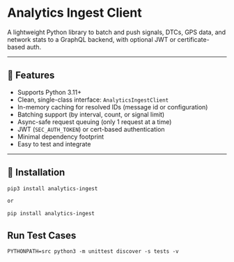 # Analytics Ingest Client

A lightweight Python library to batch and push signals, DTCs, GPS data, and network stats to a GraphQL backend, with optional JWT or certificate-based auth.

---

## 🔧 Features

- Supports Python 3.11+
- Clean, single-class interface: `AnalyticsIngestClient`
- In-memory caching for resolved IDs (message id or configuration)
- Batching support (by interval, count, or signal limit)
- Async-safe request queuing (only 1 request at a time)
- JWT (`SEC_AUTH_TOKEN`) or cert-based authentication
- Minimal dependency footprint
- Easy to test and integrate

---

## 🚀 Installation

```bash
pip3 install analytics-ingest

or

pip install analytics-ingest

```

## Run Test Cases

```
PYTHONPATH=src python3 -m unittest discover -s tests -v
```
